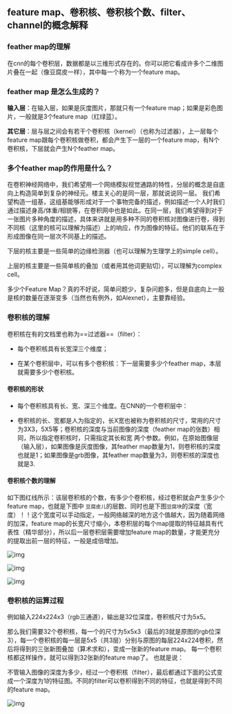 ## feature map、卷积核、卷积核个数、filter、channel的概念解释

### feather map的理解

在cnn的每个卷积层，数据都是以三维形式存在的。你可以把它看成许多个二维图片叠在一起（像豆腐皮一样），其中每一个称为一个feature map。

### feather map 是怎么生成的？

**输入层**：在输入层，如果是灰度图片，那就只有一个feature map；如果是彩色图片，一般就是3个feature map（红绿蓝）。

**其它层**：层与层之间会有若干个卷积核（kernel）（也称为过滤器），上一层每个feature map跟每个卷积核做卷积，都会产生下一层的一个feature map，有N个卷积核，下层就会产生N个feather map。

### 多个feather map的作用是什么？

在卷积神经网络中，我们希望用一个网络模拟视觉通路的特性，分层的概念是自底向上构造简单到复杂的神经元。楼主关心的是同一层，那就说说同一层。
我们希望构造一组基，这组基能够形成对于一个事物完备的描述，例如描述一个人时我们通过描述身高/体重/相貌等，在卷积网中也是如此。在同一层，我们希望得到对于一张图片多种角度的描述，具体来讲就是用多种不同的卷积核对图像进行卷，得到不同核（这里的核可以理解为描述）上的响应，作为图像的特征。他们的联系在于形成图像在同一层次不同基上的描述。

下层的核主要是一些简单的边缘检测器（也可以理解为生理学上的simple cell）。

上层的核主要是一些简单核的叠加（或者用其他词更贴切），可以理解为complex cell。

 

多少个Feature Map？真的不好说，简单问题少，复杂问题多，但是自底向上一般是核的数量在逐渐变多（当然也有例外，如Alexnet），主要靠经验。

### 卷积核的理解

卷积核在有的文档里也称为==过滤器==（filter）：  

- 每个卷积核具有长宽深三个维度；

- 在某个卷积层中，可以有多个卷积核：下一层需要多少个feather map，本层就需要多少个卷积核。

#### 卷积核的形状

- 每个卷积核具有长、宽、深三个维度。在CNN的一个卷积层中：

- 卷积核的长、宽都是人为指定的，长X宽也被称为卷积核的尺寸，常用的尺寸为3X3，5X5等；卷积核的深度与当前图像的深度（feather map的张数）相同，所以指定卷积核时，只需指定其长和宽 两个参数。例如，在原始图像层 （输入层），如果图像是灰度图像，其feather map数量为1，则卷积核的深度也就是1；如果图像是grb图像，其feather map数量为3，则卷积核的深度也就是3.

#### 卷积核个数的理解

如下图红线所示：该层卷积核的个数，有多少个卷积核，经过卷积就会产生多少个feature map，也就是下图中 `豆腐皮儿`的层数、同时也是下图`豆腐块`的深度（宽度）！！这个宽度可以手动指定，一般网络越深的地方这个值越大，因为随着网络的加深，feature map的长宽尺寸缩小，本卷积层的每个map提取的特征越具有代表性（精华部分），所以后一层卷积层需要增加feature map的数量，才能更充分的提取出前一层的特征，一般是成倍增加。

![img](https://cdn.jsdelivr.net/gh/J-M-LIU/pic-bed@master//img/70.png)

![img](https://cdn.jsdelivr.net/gh/J-M-LIU/pic-bed@master//img/70-20220913172058152.png)

![img](https://cdn.jsdelivr.net/gh/J-M-LIU/pic-bed@master//img/70-20220913172132070.png)

### 卷积核的运算过程

例如输入224x224x3（rgb三通道），输出是32位深度，卷积核尺寸为5x5。

那么我们需要32个卷积核，每一个的尺寸为5x5x3（最后的3就是原图的rgb位深3），每一个卷积核的每一层是5x5（共3层）分别与原图的每层224x224卷积，然后将得到的三张新图叠加（算术求和），变成一张新的feature map。 每一个卷积核都这样操作，就可以得到32张新的feature map了。  也就是说：

不管输入图像的深度为多少，经过一个卷积核（filter），最后都通过下面的公式变成一个深度为1的特征图。不同的filter可以卷积得到不同的特征，也就是得到不同的feature map。

![img](https://cdn.jsdelivr.net/gh/J-M-LIU/pic-bed@master//img/20171113170620654.png)